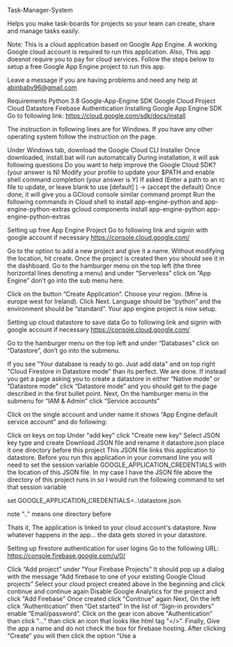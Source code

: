 Task-Manager-System

Helps you make task-boards for projects so your team can create, share and manage tasks easily.

Note: This is a cloud application based on Google App Engine. A working Google cloud account is required to run this application. Also, This app doesnot require you to pay for cloud services. Follow the steps below to setup a free Google App Engine project to run this app.

Leave a message if you are having problems and need any help at abinbaby96@gmail.com

Requirements Python 3.8 Google-App-Engine SDK Google Cloud Project Cloud Datastore Firebase Authentication Installing Google App Engine SDK Go to following link: https://cloud.google.com/sdk/docs/install

The instruction in following lines are for Windows. If you have any other operating system follow the instruction on the page.

Under Windows tab, download the Google Cloud CLI Installer Once downloaded, install.bat will run automatically During installation, it will ask following questions Do you want to help improve the Google Cloud SDK? (your answer is N) Modify your profile to update your $PATH and enable shell command completion (your answer is Y) If asked (Enter a path to an rc file to update, or leave blank to use [default] ) -> (accept the default) Once done, it will give you a GCloud console similar command prompt Run the following commands in Cloud shell to install app-engine-python and app-engine-python-extras gcloud components install app-engine-python app-engine-python-extras

Setting up free App Engine Project Go to following link and signin with google account if necessary https://console.cloud.google.com/

Go to the option to add a new project and give it a name. Without modifying the location, hit create. Once the project is created then you should see it in the dashboard. Go to the hamburger menu on the top left (the three horizontal lines denoting a menu) and under “Serverless” click on “App Engine” don’t go into the sub menu here.

Click on the button “Create Application”. Choose your region. (Mine is europe west for Ireland). Click Next. Language should be “python” and the environment should be “standard”. Your app engine project is now setup.

Setting up cloud datastore to save data Go to following link and signin with google account if necessary https://console.cloud.google.com/

Go to the hamburger menu on the top left and under “Databases” click on “Datastore”, don’t go into the submenu.

If you see "Your database is ready to go. Just add data" and on top right "Cloud Firestore in Datastore mode" than its perfect. We are done. If instead you get a page asking you to create a datastore in either “Native mode” or “Datastore mode” click “Datastore mode” and you should get to the page described in the first bullet point. Next, On the hamburger menu in the submenu for “IAM & Admin” click “Service accounts”

Click on the single account and under name it shows “App Engine default service account” and do following:

Click on keys on top Under "add key" click "Create new key" Select JSON key type and create Download JSON file and rename it datastore.json place it one directory before this project This JSON file links this application to datastore. Before you run this application in your command line you will need to set the session variable GOOGLE_APPLICATION_CREDENTIALS with the location of this JSON file. In my case I have the JSON file above the directory of this project runs in so I would run the following command to set that session variable

set GOOGLE_APPLICATION_CREDENTIALS=..\datastore.json

note ".." means one directory before

Thats it, The application is linked to your cloud account's datastore. Now whatever happens in the app... the data gets stored in your datastore.

Setting up firestore authentication for user logins Go to the following URL: https://console.firebase.google.com/u/0/

Click “Add project” under “Your Firebase Projects” It should pop up a dialog with the message “Add firebase to one of your existing Google Cloud projects” Select your cloud project created above in the beginning and click continue and continue again Disable Google Analytics for the project and click "Add Firebase" Once created click "Conitnue" again Next, On the left click “Authentication” then “Get started” In the list of “Sign-in providers” enable “Email/password”. Click on the gear icon above "Authentication" than click "..." than click an icon that looks like html tag "</>". Finally, Give the app a name and do not check the box for firebase hosting. After clicking “Create” you will then click the option “Use a <script> tag” and take a copy of the template code provided there and fill in the details in the lines below.

In application folder, open the file following the path ../static/app-setup.js

This file includes a code like this

var firebaseConfig = { apiKey: "xxxxxxxxxxxxxxxxxxxxxxxxxxxxxxxxxxxxx", authDomain: "xxxxxxxxxxxxxx.firebaseapp.com", projectId: "xxxxxxxxxxxxxxxxxx", storageBucket: "xxxxxxxxxxxxxxxx.appspot.com", messagingSenderId: "xxxxxxxxxxxxxxxxx", appId: "xxxxxxxxxxxxxxxxxxxxxxxxxxxxxxx" }; Just copy paste your firebase details you got in the code and your are good to go. Datastore is attached to your Application.

Leave a message if you are having problems and need any help at abinbaby96@gmail.com
